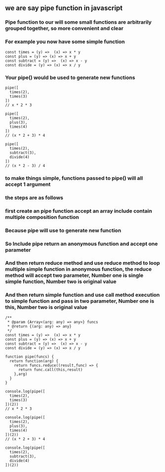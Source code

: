 ## we are say pipe function in javascript

### Pipe function to our will some small functions are arbitrarily grouped together, so more convenient and clear

### For example you now have some simple function
```
const times = (y) =>  (x) => x * y
const plus = (y) => (x) => x + y
const subtract = (y) =>  (x) => x - y
const divide = (y) => (x) => x / y
```
### Your pipe() would be used to generate new functions
```
pipe([
  times(2),
  times(3)
])  
// x * 2 * 3

pipe([
  times(2),
  plus(3),
  times(4)
]) 
// (x * 2 + 3) * 4

pipe([
  times(2),
  subtract(3),
  divide(4)
]) 
// (x * 2 - 3) / 4
```
### to make things simple, functions passed to pipe() will all accept 1 argument


### the steps are as follows

### first create an pipe function accept an array include contain multiple composition function

### Because pipe will use to generate new function
### So Include pipe return an anonymous function and accept one parameter

### And then return reduce method and use reduce method to loop multiple simple function in anonymous function, the reduce method will accept two parameter, Number one is single simple function, Number two is original value

### And then return simple function and use call method execution to simple function and pass in two parameter, Number one is this, Number two is original value


```
/**
 * @param {Array<(arg: any) => any>} funcs 
 * @return {(arg: any) => any}
 */
const times = (y) =>  (x) => x * y
const plus = (y) => (x) => x + y
const subtract = (y) =>  (x) => x - y
const divide = (y) => (x) => x / y

function pipe(funcs) {
  return function(arg) {
    return funcs.reduce((result,func) => {
      return func.call(this,result)
    },arg)
  }
}

console.log(pipe([
  times(2),
  times(3)
])(2))
// x * 2 * 3

console.log(pipe([
  times(2),
  plus(3),
  times(4)
])(2))
// (x * 2 + 3) * 4

console.log(pipe([
  times(2),
  subtract(3),
  divide(4)
])(2))
```